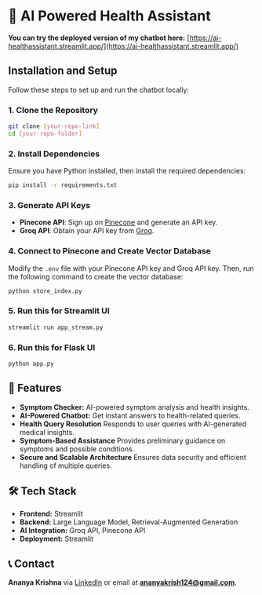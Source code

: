 # 🏥 AI Powered Health Assistant 
**You can try the deployed version of my chatbot here:** [https://ai-healthassistant.streamlit.app/](https://ai-healthassistant.streamlit.app/)

## Installation and Setup

Follow these steps to set up and run the chatbot locally:

### 1. Clone the Repository
```bash
git clone [your-repo-link]
cd [your-repo-folder]
```

### 2. Install Dependencies
Ensure you have Python installed, then install the required dependencies:
```bash
pip install -r requirements.txt
```

### 3. Generate API Keys
- **Pinecone API**: Sign up on [Pinecone](https://www.pinecone.io/) and generate an API key.
- **Groq API**: Obtain your API key from [Groq](https://groq.com/).

### 4. Connect to Pinecone and Create Vector Database
Modify the `.env` file with your Pinecone API key and Groq API key. Then, run the following command to create the vector database:
```bash
python store_index.py
```

### 5. Run this for Streamlit UI
```bash
streamlit run app_stream.py
```

### 6. Run this for Flask UI
```bash
python app.py
```

## 🚀 Features
- **Symptom Checker:** AI-powered symptom analysis and health insights.
- **AI-Powered Chatbot:** Get instant answers to health-related queries.
- **Health Query Resolution** Responds to user queries with AI-generated medical insights.
- **Symptom-Based Assistance**  Provides preliminary guidance on symptoms and possible
conditions.
- **Secure and Scalable Architecture**  Ensures data security and efficient handling of multiple
queries.

## 🛠️ Tech Stack
- **Frontend:** Streamlit 
- **Backend:** Large Language Model, Retrieval-Augmented Generation
- **AI Integration:** Groq API, Pinecone API
- **Deployment:** Streamlit

## 📞 Contact
**Ananya Krishna** via [LinkedIn](https://www.linkedin.com/in/ananyakrishna/) or email at **ananyakrish124@gmail.com**.

